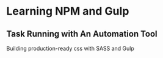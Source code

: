 # Learning NPM and Gulp

## Task Running with An Automation Tool

Building production-ready css with SASS and Gulp
